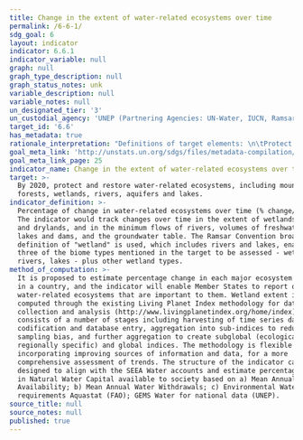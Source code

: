 ```yaml
---
title: Change in the extent of water-related ecosystems over time
permalink: /6-6-1/
sdg_goal: 6
layout: indicator
indicator: 6.6.1
indicator_variable: null
graph: null
graph_type_description: null
graph_status_notes: unk
variable_description: null
variable_notes: null
un_designated_tier: '3'
un_custodial_agency: 'UNEP (Partnering Agencies: UN-Water, IUCN, Ramsar)'
target_id: '6.6'
has_metadata: true
rationale_interpretation: "Definitions of target elements: \n\tProtect implies a reduction or eradication in loss or degradation \n\tRestore implies a reversal of loss or degradation \n\tMountains, Forests, Wetlands, Rivers, Aquifers and Lakes include ecosystems that provide freshwater-related ecosystem services \n\tWetlands are further defined under the Ramsar Convention as areas of marsh, fen, peatland or water, whether natural or artificial, permanent or temporary, with water that is static or flowing, fresh, brackish or salt, including areas of marine water the depth of which at low tide does not exceed six metres. It may also include subterranean hydrological systems. \nWetlands are a prominent ecosystem type influencing the water cycle and therefore of direct importance to the achievement of Goal 6. Wetlands loss leads to increasing water insecurity and wetlands restoration (increasing wetland area) is now a widespread response to achieving sustainable water. Examples include how wetlands contribute to flood regulation, regulation of surface water flows (flow regulation), and nutrient cycling (pollution regulation/water quality)."
goal_meta_link: 'http://unstats.un.org/sdgs/files/metadata-compilation/Metadata-Goal-6.pdf'
goal_meta_link_page: 25
indicator_name: Change in the extent of water-related ecosystems over time
target: >-
  By 2020, protect and restore water-related ecosystems, including mountains,
  forests, wetlands, rivers, aquifers and lakes.
indicator_definition: >-
  Percentage of change in water-related ecosystems over time (% change/year).
  The indicator would track changes over time in the extent of wetlands, forests
  and drylands, and in the minimum flows of rivers, volumes of freshwater in
  lakes and dams, and the groundwater table. The Ramsar Convention broad
  definition of "wetland" is used, which includes rivers and lakes, enabling
  three of the biome types mentioned in the target to be assessed - wetlands,
  rivers, lakes - plus other wetland types.
method_of_computation: >-
  It is proposed to estimate percentage change in each major ecosystem present
  in a country, and the indicator will enable Member States to report on those
  water-related ecosystems that are important to them. Wetland extent is
  computed through the existing Living Planet Index methodology for data
  collection and analysis (http://www.livingplanetindex.org/home/index). It
  consists of a number of stages including harvesting of time series data,
  codification and database entry, aggregation into sub-indices to reduce
  sampling bias, and further aggregation to create subglobal (ecologically and
  regionally specific) and global indices. The methodology is flexible to
  incorporating improving sources of information and data, for a more
  comprehensive assessment of trends. The structure of the indicator can be
  designed to align with the SEEA Water accounts and estimate percentage change
  in Natural Water Capital available to society based on a) Mean Annual Water
  Availability; b) Mean Annual Water Withdrawals; c) Environmental Water
  requirements Aquastat (FAO); GEMS Water for national data (UNEP).
source_title: null
source_notes: null
published: true
---
```

